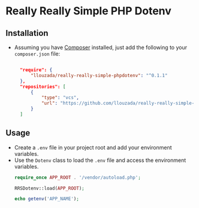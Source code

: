 # Really Really Simple PHP Dotenv

## Installation

- Assuming you have [Composer](https://getcomposer.org/) installed, just add the following to your `composer.json` file:
  ```json
  
    "require": {
        "llouzada/really-really-simple-phpdotenv": "^0.1.1"
    },
    "repositories": [
        {
            "type": "vcs",
            "url": "https://github.com/llouzada/really-really-simple-phpdotenv.git"
        }
    ]
  ```

## Usage

- Create a `.env` file in your project root and add your environment variables.
- Use the `Dotenv` class to load the `.env` file and access the environment variables.
  ```php
  require_once APP_ROOT . '/vendor/autoload.php';

  RRSDotenv::load(APP_ROOT);

  echo getenv('APP_NAME');
  ```


